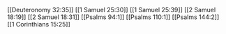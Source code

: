 [[Deuteronomy 32:35]]
[[1 Samuel 25:30]]
[[1 Samuel 25:39]]
[[2 Samuel 18:19]]
[[2 Samuel 18:31]]
[[Psalms 94:1]]
[[Psalms 110:1]]
[[Psalms 144:2]]
[[1 Corinthians 15:25]]
